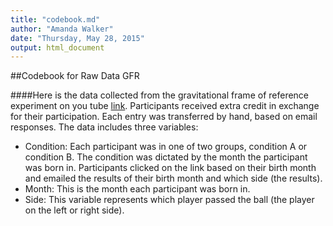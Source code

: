 ```yaml
---
title: "codebook.md"
author: "Amanda Walker"
date: "Thursday, May 28, 2015"
output: html_document
---
```


##Codebook for Raw Data GFR

####Here is the data collected from the gravitational frame of reference experiment on you tube [link](https://www.youtube.com/watch?v=i9-Vqo_O--o).  Participants received extra credit in exchange for their participation. Each entry was transferred by hand, based on email responses.  The data includes three variables:

* Condition: Each participant was in one of two groups, condition A or condition B. The condition was dictated by the month the participant was born in. Participants clicked on the link based on their birth month and emailed the results of their birth month and which side (the results). 
* Month: This is the month each participant was born in.
* Side: This variable represents which player passed the ball (the player on the left or right side). 
